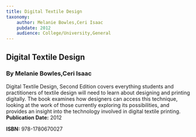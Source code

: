 ```yaml
---
title: Digital Textile Design
taxonomy:
	author: Melanie Bowles,Ceri Isaac
	pubdate: 2012
	audience: College/University,General
---
```

## Digital Textile Design
### By Melanie Bowles,Ceri Isaac

Digital Textile Design, Second Edition covers everything students and practitioners of textile design will need to learn about designing and printing digitally. The book examines how designers can access this technique, looking at the work of those currently exploring its possibilities, and provides an insight into the technology involved in digital textile printing.
**Publication Date:** 2012

**ISBN:** 978-1780670027